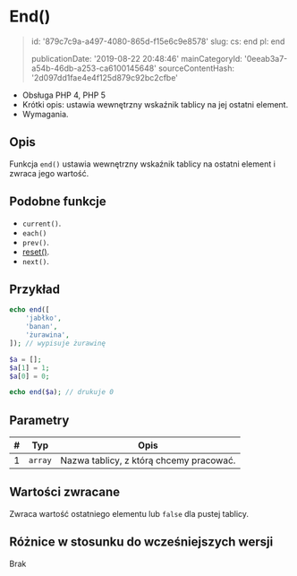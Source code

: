 End()
=====

> id: '879c7c9a-a497-4080-865d-f15e6c9e8578'
> slug:
> 	cs: end
> 	pl: end
> 
> publicationDate: '2019-08-22 20:48:46'
> mainCategoryId: '0eeab3a7-a54b-46db-a253-ca6100145648'
> sourceContentHash: '2d097dd1fae4e4f125d879c92bc2cfbe'

- Obsługa PHP 4, PHP 5
- Krótki opis: ustawia wewnętrzny wskaźnik tablicy na jej ostatni element.
- Wymagania.

Opis
--------------------------

Funkcja `end()` ustawia wewnętrzny wskaźnik tablicy na ostatni element i zwraca jego wartość.

Podobne funkcje
--------------------------

- `current()`.
- `each()`
- `prev()`.
- <a href="/reset">reset()</a>.
- `next()`.

Przykład
--------------------------

```php
echo end([
    'jabłko',
    'banan',
    'żurawina',
]); // wypisuje żurawinę
```



```php
$a = [];
$a[1] = 1;
$a[0] = 0;

echo end($a); // drukuje 0
```

Parametry
--------------------------

| # | Typ | Opis |
| --- | ------- | ----- |
| 1 | `array` | Nazwa tablicy, z którą chcemy pracować. |

Wartości zwracane
--------------------------

Zwraca wartość ostatniego elementu lub `false` dla pustej tablicy.

Różnice w stosunku do wcześniejszych wersji
--------------------------

Brak
